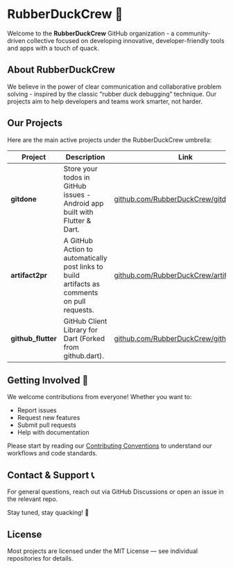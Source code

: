 # RubberDuckCrew 🦆

Welcome to the **RubberDuckCrew** GitHub organization - a community-driven collective focused on developing innovative, developer-friendly tools and apps with a touch of quack.  

## About RubberDuckCrew

We believe in the power of clear communication and collaborative problem solving - inspired by the classic “rubber duck debugging” technique. Our projects aim to help developers and teams work smarter, not harder.

## Our Projects

Here are the main active projects under the RubberDuckCrew umbrella:

| Project                     | Description                                                                                  | Link                                                                                         |
|-----------------------------|----------------------------------------------------------------------------------------------|----------------------------------------------------------------------------------------------|
| **gitdone**                 | Store your todos in GitHub issues - Android app built with Flutter & Dart.                   | [github.com/RubberDuckCrew/gitdone](https://github.com/RubberDuckCrew/gitdone)               |
| **artifact2pr**             | A GitHub Action to automatically post links to build artifacts as comments on pull requests. | [github.com/RubberDuckCrew/artifact2pr](https://github.com/RubberDuckCrew/artifact2pr)       |
| **github_flutter**          | GitHub Client Library for Dart (Forked from github.dart).                                    | [github.com/RubberDuckCrew/github_flutter](https://github.com/RubberDuckCrew/github_flutter) |

## Getting Involved 🤝

We welcome contributions from everyone! Whether you want to:

- Report issues  
- Request new features  
- Submit pull requests  
- Help with documentation  

Please start by reading our [Contributing Conventions](https://github.com/RubberDuckCrew/gitdone/wiki/Contributing-Conventions) to understand our workflows and code standards.

## Contact & Support 📞

For general questions, reach out via GitHub Discussions or open an issue in the relevant repo.  

Stay tuned, stay quacking! 🦆

## License

Most projects are licensed under the MIT License — see individual repositories for details.
